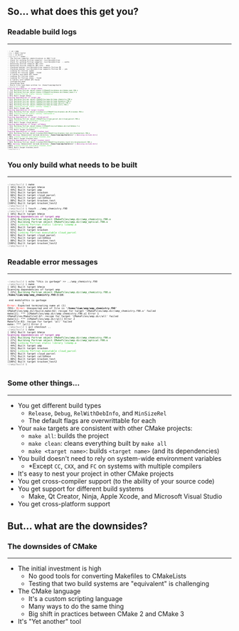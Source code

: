 ## So... what does this get you?


### Readable build logs
---
<pre style="margin: 0; font-size: 0.25em;">
<span style="color: gray;">~ $</span> <span class="fragment fade-in">cd ~/amp
<span style="color: gray;">~/amp $</span></span><span class="fragment fade-in"> mkdir build
<span style="color: gray;">~/amp $</span></span><span class="fragment fade-in"> cd build
<span style="color: gray;">~/amp/build $</span></span><span class="fragment fade-in"> cmake .. </span>                                                 
<span class="fragment fade-in">-- The Fortran compiler identification is GNU 7.4.0
-- Check for working Fortran compiler: /usr/bin/gfortran
-- Check for working Fortran compiler: /usr/bin/gfortran  -- works
-- Detecting Fortran compiler ABI info
-- Detecting Fortran compiler ABI info - done
-- Checking whether /usr/bin/gfortran supports Fortran 90
-- Checking whether /usr/bin/gfortran supports Fortran 90 -- yes
-- Looking for Fortran sgemm
-- Looking for Fortran sgemm - found
-- A library with BLAS API found.
-- Looking for Fortran cheev
-- Looking for Fortran cheev - found
-- A library with LAPACK API found.
-- Configuring done
-- Generating done
-- Build files have been written to: /home/liam/amp/build
<span style="color: gray;">~/amp/build $</span></span><span class="fragment fade-in"> make </span>
<span class="fragment fade-in"><span style="color: purple;">Scanning dependencies of target bhmie</span>
[  5%] <span style="color: darkgreen;">Building Fortran object bhmie-f/CMakeFiles/bhmie.dir/bhmie_mod.f90.o</span>
[ 11%] <span style="color: darkgreen;">Building Fortran object bhmie-f/CMakeFiles/bhmie.dir/bhmie_smod.f.o</span>
[ 16%] <span style="color: limegreen;">Linking Fortran static library libbhmie.a</span>
[ 16%] Built target bhmie
<span style="color: purple;">Scanning dependencies of target amp</span>
[ 22%] <span style="color: darkgreen;">Building Fortran object CMakeFiles/amp.dir/amp_chemistry.f90.o</span>
[ 27%] <span style="color: darkgreen;">Building Fortran object CMakeFiles/amp.dir/amp_dynamics.f90.o</span>
[ 33%] <span style="color: darkgreen;">Building Fortran object CMakeFiles/amp.dir/amp_optical.f90.o</span>
[ 38%] <span style="color: darkgreen;">Building Fortran object CMakeFiles/amp.dir/amp_utils.f90.o</span>
[ 44%] <span style="color: limegreen;">Linking Fortran static library libamp.a</span>
[ 44%] Built target amp
<span style="color: purple;">Scanning dependencies of target kracken</span>
[ 50%] <span style="color: darkgreen;">Building Fortran object kracken/src/CMakeFiles/kracken.dir/M_kracken.f90.o</span>
[ 55%] <span style="color: limegreen;">Linking Fortran static library libkracken.a</span>
[ 55%] Built target kracken
<span style="color: purple;">Scanning dependencies of target cloud_parcel</span>
[ 61%] <span style="color: darkgreen;">Building Fortran object CMakeFiles/cloud_parcel.dir/cloud_parcel.f90.o</span>
[ 66%] <span style="color: limegreen;">Linking Fortran executable cloud_parcel</span>
[ 66%] Built target cloud_parcel
<span style="color: purple;">Scanning dependencies of target callbhmie</span>
[ 72%] <span style="color: darkgreen;">Building Fortran object bhmie-f/CMakeFiles/callbhmie.dir/callbhmie.f.o</span>
[ 77%] <span style="color: limegreen;">Linking Fortran executable callbhmie</span>
[ 77%] Built target callbhmie
<span style="color: purple;">Scanning dependencies of target kracken_test</span>
[ 83%] <span style="color: darkgreen;">Building Fortran object kracken/EXE/CMakeFiles/kracken_test.dir/krackentest.f90.o</span>
<strong>f951:</strong> <span style="color: purple;">Warning:</span> Nonexistent include directory <strong>'/home/liam/amp/build/src'</strong> [<span style="color: purple;">-Wmissing-include-dirs</span>]
[ 88%] <span style="color: limegreen;">Linking Fortran executable kracken_test</span>
[ 88%] Built target kracken_test
<span style="color: purple;">Scanning dependencies of target kracken_test2</span>
[ 94%] <span style="color: darkgreen;">Building Fortran object kracken/EXE/CMakeFiles/kracken_test2.dir/krackentest2.f90.o</span>
<strong>f951:</strong> <span style="color: purple;">Warning:</span> Nonexistent include directory <strong>'/home/liam/amp/build/src'</strong> [<span style="color: purple;">-Wmissing-include-dirs</span>]
[100%] <span style="color: limegreen;">Linking Fortran executable kracken_test2</span>
[100%] Built target kracken_test2
<span style="color: gray;">~/amp/build $</span></span>
</pre>


### You only build what needs to be built
---
<pre style="margin: 0; font-size: 0.4em;">
<span style="color: gray;">~/amp/build $</span></span><span class="fragment fade-in"> make</span>
<span class="fragment fade-in">[ 16%] Built target bhmie
[ 44%] Built target amp
[ 55%] Built target kracken
[ 66%] Built target cloud_parcel
[ 77%] Built target callbhmie
[ 88%] Built target kracken_test
[100%] Built target kracken_test2
<span style="color: gray;">~/amp/build $</span></span><span class="fragment fade-in">
<span style="color: gray;">~/amp/build $</span></span><span class="fragment fade-in"> touch ../amp_chemistry.f90
<span style="color: gray;">~/amp/build $</span></span><span class="fragment fade-in"> make </span>
<span class="fragment fade-in">[ 16%] Built target bhmie
<span style="color: purple;">Scanning dependencies of target amp</span>
[ 22%] <span style="color: darkgreen;">Building Fortran object CMakeFiles/amp.dir/amp_chemistry.f90.o</span>
[ 27%] <span style="color: darkgreen;">Building Fortran object CMakeFiles/amp.dir/amp_optical.f90.o</span>
[ 33%] <span style="color: limegreen;">Linking Fortran static library libamp.a</span>
[ 44%] Built target amp
[ 55%] Built target kracken
[ 61%] <span style="color: limegreen;">Linking Fortran executable cloud_parcel</span>
[ 66%] Built target cloud_parcel
[ 77%] Built target callbhmie
[ 88%] Built target kracken_test
[100%] Built target kracken_test2
<span style="color: gray;">~/amp/build $</span></span>
</pre>


### Readable error messages
---
<pre style="margin: 0; font-size: 0.4em;">
<span style="color: gray;">~/amp/build $</span><span class="fragment fade-in"> echo "this is garbage" >> ../amp_chemistry.f90
<span style="color: gray;">~/amp/build $</span></span><span class="fragment fade-in"> make </span><span class="fragment fade-in">
[ 16%] Built target bhmie
Scanning dependencies of target amp
[ 22%] <span style="color: darkgreen;">Building Fortran object CMakeFiles/amp.dir/amp_chemistry.f90.o</span>
<strong>/home/liam/amp/amp_chemistry.f90:3:10:</strong>

 end modulethis is garbage
          1
<span style="color: red;">Error:</span> Expected terminating name at (1)
f951: <span style="color: red;">Error:</span> Unexpected end of file in <strong>'/home/liam/amp/amp_chemistry.f90'</strong>
CMakeFiles/amp.dir/build.make:62: recipe for target 'CMakeFiles/amp.dir/amp_chemistry.f90.o' failed
make[2]: *** [CMakeFiles/amp.dir/amp_chemistry.f90.o] Error 1
CMakeFiles/Makefile2:67: recipe for target 'CMakeFiles/amp.dir/all' failed
make[1]: *** [CMakeFiles/amp.dir/all] Error 2
Makefile:83: recipe for target 'all' failed
make: *** [all] Error 2
<span style="color: gray;">~/amp/build $</span></span><span class="fragment fade-in"> git checkout ..
<span style="color: gray;">~/amp/build $</span></span><span class="fragment fade-in"> make</span>
<span class="fragment fade-in">[ 16%] Built target bhmie
<span style="color: purple;">Scanning dependencies of target amp</span>
[ 22%] <span style="color: darkgreen;">Building Fortran object CMakeFiles/amp.dir/amp_chemistry.f90.o</span>
[ 27%] <span style="color: darkgreen;">Building Fortran object CMakeFiles/amp.dir/amp_optical.f90.o</span>
[ 33%] <span style="color: limegreen;">Linking Fortran static library libamp.a</span>
[ 44%] Built target amp
[ 55%] Built target kracken
[ 61%] <span style="color: limegreen;">Linking Fortran executable cloud_parcel</span>
[ 66%] Built target cloud_parcel
[ 77%] Built target callbhmie
[ 88%] Built target kracken_test
[100%] Built target kracken_test2
<span style="color: gray;">~/amp/build $</span></span>
</span>
</pre>


<div style="text-align: left">

### Some other things...
---
- You get different build types
    - `Release`, `Debug`, `RelWithDebInfo`, and `MinSizeRel`
    - The default flags are overwrittable for each
- Your `make` targets are consistent with other CMake projects:
    - `make all`: builds the project
    - `make clean`: cleans everything built by `make all`
    - `make <target name>`: builds `<target name>` (and its dependencies)
- You build doesn't need to rely on system-wide environment variables
    - *Except `CC`, `CXX`, and `FC` on systems with multiple compilers
- It's easy to nest your project in other CMake projects
- You get cross-compiler support (to the ability of your source code)
- You get support for different build systems
    - Make, Qt Creator, Ninja, Apple Xcode, and Microsoft Visual Studio
- You get cross-platform support
</div>



## But... what are the downsides?


<div style="text-align: left">

### The downsides of CMake
---
- The initial investment is high
    - No good tools for converting Makefiles to CMakeLists
    - Testing that two build systems are "equivalent" is challenging
- The CMake language
    - It's a custom scripting language
    - Many ways to do the same thing
    - Big shift in practices between CMake 2 and CMake 3
- It's "Yet another" tool
</div>
